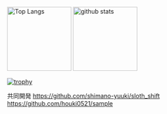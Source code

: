 <p align="left"> 
  <img alt="Top Langs" height="150px" src="https://github-readme-stats.vercel.app/api/top-langs/?username=shimodairayuujirou&layout=compact&show_icons=true&theme=onedark" />
  <img alt="github stats" height="150px" src="https://github-readme-stats.vercel.app/api?username=shimodairayuujirou&theme=onedark&show_icons=ture" />
</p>

[![trophy](https://github-profile-trophy.vercel.app/?username=shimodairayuujirou&theme=onedark&column=7
)](https://github.com/ryo-ma/github-profile-trophy)

共同開発
https://github.com/shimano-yuuki/sloth_shift
https://github.com/houki0521/sample
